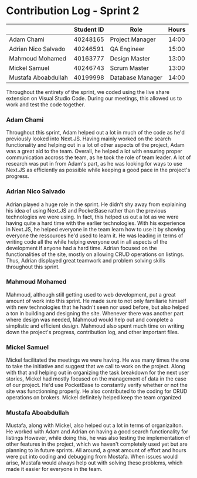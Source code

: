 # Contribution Log - Sprint 2

|                     | Student ID | Role             | Hours |
| ------------------- | ---------- | ---------------- | ----- |
| Adam Chami          | 40248165   | Project Manager  | 14:00 |
| Adrian Nico Salvado | 40246591   | QA Engineer      | 15:00 |
| Mahmoud Mohamed     | 40163777   | Design Master    | 13:00 |
| Mickel Samuel       | 40246743   | Scrum Master     | 13:00 |
| Mustafa Aboabdullah | 40199998   | Database Manager | 14:00 |

Throughout the entirety of the sprint, we coded using the live share extension on Visual Studio Code. During our meetings, this allowed us to work and test the code together.

### Adam Chami

Throughout this sprint, Adam helped out a lot in much of the code as he'd previously looked into Next.JS. Having mainly worked on the search functionality and helping out in a lot of other aspects of the project, Adam was a great aid to the team. Overall, he helped a lot with ensuring proper communication accross the team, as he took the role of team leader. A lot of research was put in from Adam's part, as he was looking for ways to use Next.JS as efficiently as possible while keeping a good pace in the project's progress.

### Adrian Nico Salvado

Adrian played a huge role in the sprint. He didn't shy away from explaining his idea of using Next.JS and PocketBase rather than the previous technologies we were using. In fact, this helped us out a lot as we were having quite a hard time with the earlier technologies. With his experience in Next.JS, he helped everyone in the team learn how to use it by showing everyone the ressources he'd used to learn it. He was leading in terms of writing code all the while helping everyone out in all aspects of the development if anyone had a hard time. Adrian focused on the functionalities of the site, mostly on allowing CRUD operations on listings. Thus, Adrian displayed great teamwork and problem solving skills throughout this sprint.

### Mahmoud Mohamed

Mahmoud, although still getting used to web development, put a great amount of work into this sprint. He made sure to not only familiarie himself with new technologies that he hadn't seen nor used before, but also helped a ton in building and designing the site. Whenever there was another part where design was needed, Mahmoud would help out and complete a simplistic and efficient design. Mahmoud also spent much time on writing down the project's progress, contribution log, and other important files.

### Mickel Samuel

Mickel facilitated the meetings we were having. He was many times the one to take the initiative and suggest that we call to work on the project. Along with that and helping out in organizing the task breakdown for the next user stories, Mickel had mostly focused on the management of data in the case of our project. He'd use PocketBase to constantly verify whether or not the site was functionning properly. He also contributed to the coding for CRUD operations on brokers. Mickel definitely helped keep the team organized

### Mustafa Aboabdullah

Mustafa, along with Mickel, also helped out a lot in terms of organizaiton. He worked with Adam and Adrian on having a good search functionality for listings
However, while doing this, he was also testing the implementation of other features in the project, which we haven't completely used yet but are planning to in future sprints. All around, a great amount of effort and hours were put into coding and debugging from Mostafa. When issues would arise, Mustafa would always help out with solving these problems, which made it easier for everyone in the team.
